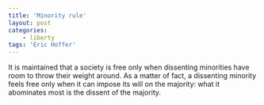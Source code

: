 ```yaml
---
title: 'Minority rule'
layout: post
categories:
    - liberty
tags: 'Eric Hoffer'
---
```


It is maintained that a society is free only when dissenting minorities have room to throw their weight around. As a matter of fact, a dissenting minority feels free only when it can impose its will on the majority: what it abominates most is the dissent of the majority.